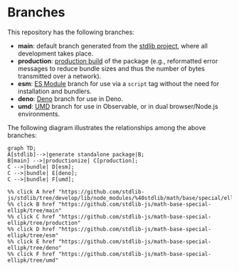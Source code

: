 <!--

@license Apache-2.0

Copyright (c) 2022 The Stdlib Authors.

Licensed under the Apache License, Version 2.0 (the "License");
you may not use this file except in compliance with the License.
You may obtain a copy of the License at

    http://www.apache.org/licenses/LICENSE-2.0

Unless required by applicable law or agreed to in writing, software
distributed under the License is distributed on an "AS IS" BASIS,
WITHOUT WARRANTIES OR CONDITIONS OF ANY KIND, either express or implied.
See the License for the specific language governing permissions and
limitations under the License.

-->

# Branches

This repository has the following branches:

-   **main**: default branch generated from the [stdlib project][stdlib-url], where all development takes place.
-   **production**: [production build][production-url] of the package (e.g., reformatted error messages to reduce bundle sizes and thus the number of bytes transmitted over a network).
-   **esm**: [ES Module][esm-url] branch for use via a `script` tag without the need for installation and bundlers.
-   **deno**: [Deno][deno-url] branch for use in Deno.
-   **umd**: [UMD][umd-url] branch for use in Observable, or in dual browser/Node.js environments.

The following diagram illustrates the relationships among the above branches:

```mermaid
graph TD;
A[stdlib]-->|generate standalone package|B;
B[main] -->|productionize| C[production];
C -->|bundle| D[esm];
C -->|bundle| E[deno];
C -->|bundle| F[umd];

%% click A href "https://github.com/stdlib-js/stdlib/tree/develop/lib/node_modules/%40stdlib/math/base/special/ellipk"
%% click B href "https://github.com/stdlib-js/math-base-special-ellipk/tree/main"
%% click C href "https://github.com/stdlib-js/math-base-special-ellipk/tree/production"
%% click D href "https://github.com/stdlib-js/math-base-special-ellipk/tree/esm"
%% click E href "https://github.com/stdlib-js/math-base-special-ellipk/tree/deno"
%% click F href "https://github.com/stdlib-js/math-base-special-ellipk/tree/umd"
```

[stdlib-url]: https://github.com/stdlib-js/stdlib/tree/develop/lib/node_modules/%40stdlib/math/base/special/ellipk
[production-url]: https://github.com/stdlib-js/math-base-special-ellipk/tree/production
[deno-url]: https://github.com/stdlib-js/math-base-special-ellipk/tree/deno
[umd-url]: https://github.com/stdlib-js/math-base-special-ellipk/tree/umd
[esm-url]: https://github.com/stdlib-js/math-base-special-ellipk/tree/esm